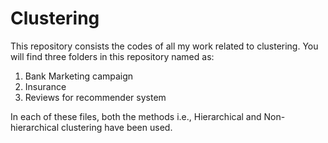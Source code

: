 # Clustering

This repository consists the codes of all my work related to clustering. You will find three folders in this repository named as:

1. Bank Marketing campaign
2. Insurance
3. Reviews for recommender system

In each of these files, both the methods i.e., Hierarchical and Non-hierarchical clustering have been used.
